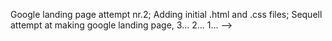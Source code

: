 Google landing page attempt nr.2; Adding initial .html and .css files; Sequell attempt at making google landing page, 3... 2... 1... -->
